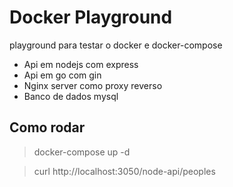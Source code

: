 # Docker Playground

playground para testar o docker e docker-compose

* Api em nodejs com express
* Api em go com gin
* Nginx server como proxy reverso
* Banco de dados mysql

## Como rodar

> docker-compose up -d

> curl http://localhost:3050/node-api/peoples

